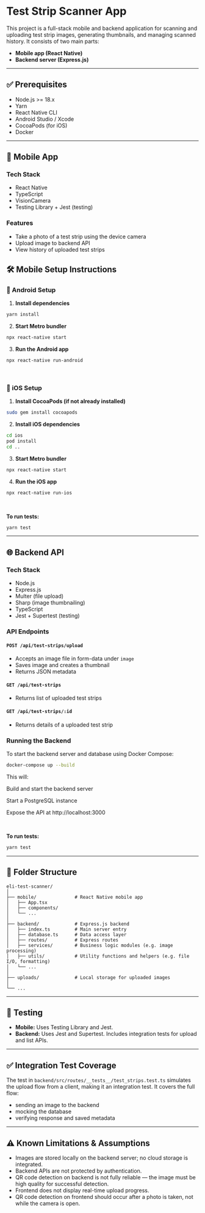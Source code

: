 # Test Strip Scanner App

This project is a full-stack mobile and backend application for scanning and uploading test strip images, generating thumbnails, and managing scanned history. It consists of two main parts:

* **Mobile app (React Native)**
* **Backend server (Express.js)**

---

## ✅ Prerequisites

- Node.js >= 18.x
- Yarn
- React Native CLI
- Android Studio / Xcode
- CocoaPods (for iOS)
- Docker

---

## 📱 Mobile App

### Tech Stack

* React Native
* TypeScript
* VisionCamera
* Testing Library + Jest (testing)

### Features

* Take a photo of a test strip using the device camera
* Upload image to backend API
* View history of uploaded test strips


## 🛠️ Mobile Setup Instructions

### 📱 Android Setup

1. **Install dependencies**
  
```bash
yarn install
```
   
2. **Start Metro bundler**

```bash
npx react-native start
```
3. **Run the Android app**

```bash
npx react-native run-android
```

<br />

### 📱 iOS Setup
1. **Install CocoaPods (if not already installed)**

```bash
sudo gem install cocoapods
```

2. **Install iOS dependencies**

```bash
cd ios
pod install
cd ..
```

3. **Start Metro bundler**

```bash
npx react-native start
```

4. **Run the iOS app**

```bash
npx react-native run-ios
```

<br />

**To run tests:**

```bash
yarn test
```

---

## 🌐 Backend API

### Tech Stack

* Node.js
* Express.js
* Multer (file upload)
* Sharp (image thumbnailing)
* TypeScript
* Jest + Supertest (testing)

### API Endpoints

#### `POST /api/test-strips/upload`
* Accepts an image file in form-data under `image`
* Saves image and creates a thumbnail
* Returns JSON metadata

#### `GET /api/test-strips`
* Returns list of uploaded test strips

#### `GET /api/test-strips/:id`
* Returns details of a uploaded test strip

### Running the Backend

To start the backend server and database using Docker Compose:

```bash
docker-compose up --build
```

This will:

Build and start the backend server

Start a PostgreSQL instance

Expose the API at http://localhost:3000

<br />

**To run tests:**

```bash
yarn test
```

---

## 📁 Folder Structure

```
eli-test-scanner/
│
├── mobile/              # React Native mobile app
│   ├── App.tsx
│   ├── components/
│   └── ...
│
├── backend/             # Express.js backend
│   ├── index.ts         # Main server entry
│   ├── database.ts      # Data access layer
│   ├── routes/          # Express routes
│   ├── services/        # Business logic modules (e.g. image processing)
│   ├── utils/           # Utility functions and helpers (e.g. file I/O, formatting)
│   └── ...
│
├── uploads/             # Local storage for uploaded images
│
└── ...
```

---

## 🧪 Testing

* **Mobile:** Uses Testing Library and Jest.
* **Backend:** Uses Jest and Supertest. Includes integration tests for upload and list APIs.

---

## ✅ Integration Test Coverage

The test in `backend/src/routes/__tests__/test_strips.test.ts` simulates the upload flow from a client, making it an integration test. It covers the full flow:

* sending an image to the backend
* mocking the database
* verifying response and saved metadata

---

## ⚠️ Known Limitations & Assumptions

- Images are stored locally on the backend server; no cloud storage is integrated.
- Backend APIs are not protected by authentication.
- QR code detection on backend is not fully reliable — the image must be high quality for successful detection.
- Frontend does not display real-time upload progress.
- QR code detection on frontend should occur after a photo is taken, not while the camera is open.

